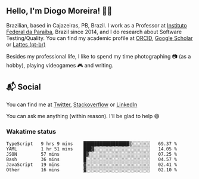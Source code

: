## Hello, I'm Diogo Moreira! 👋🏻

Brazilian, based in Cajazeiras, PB, Brazil.
I work as a Professor at [Instituto Federal da Paraíba](https://ifpb.edu.br), Brazil since 2014, and I do research about Software Testing/Quality. You can find my academic profile at [ORCID](https://orcid.org/0000-0003-1803-6565), [Google Scholar](https://scholar.google.com.br/citations?hl=pt-BR&user=DlSdlvEAAAAJ) or [Lattes (pt-br)](http://buscatextual.cnpq.br/buscatextual/visualizacv.do?id=K4384159A1)

Besides my professional life, I like to spend my time photographing 📷 (as a hobby), playing videogames 🎮 and writing.

## 📬 Social

You can find me at [Twitter](https://twitter.com/diogodmoreira), [Stackoverflow](https://stackoverflow.com/users/1541533/diogo-moreira) or [LinkedIn](https://linkedin.com/in/diogodmoreira)

You can ask me anything (within reason). I'll be glad to help 😄

### Wakatime status

<!--START_SECTION:waka-->

```text
TypeScript   9 hrs 9 mins    █████████████████▒░░░░░░░   69.37 %
YAML         1 hr 51 mins    ███▓░░░░░░░░░░░░░░░░░░░░░   14.05 %
JSON         57 mins         █▓░░░░░░░░░░░░░░░░░░░░░░░   07.25 %
Bash         36 mins         █░░░░░░░░░░░░░░░░░░░░░░░░   04.57 %
JavaScript   19 mins         ▓░░░░░░░░░░░░░░░░░░░░░░░░   02.41 %
Other        16 mins         ▓░░░░░░░░░░░░░░░░░░░░░░░░   02.10 %
```

<!--END_SECTION:waka-->
